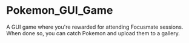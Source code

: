 # Pokemon_GUI_Game
A GUI game where you're rewarded for attending Focusmate sessions. When done so, you can catch Pokemon and upload them to a gallery. 
